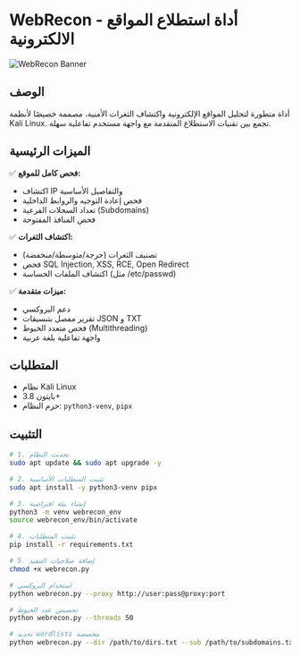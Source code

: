 # WebRecon - أداة استطلاع المواقع الالكترونية

![WebRecon Banner](https://via.placeholder.com/600x200?text=WebRecon+v2.0)

## الوصف
أداة متطورة لتحليل المواقع الإلكترونية واكتشاف الثغرات الأمنية، مصممة خصيصًا لأنظمة Kali Linux. تجمع بين تقنيات الاستطلاع المتقدمة مع واجهة مستخدم تفاعلية سهلة.

## الميزات الرئيسية
✅ **فحص كامل للموقع:**  
- اكتشاف IP والتفاصيل الأساسية
- فحص إعادة التوجيه والروابط الداخلية
- تعداد السجلات الفرعية (Subdomains)
- فحص المنافذ المفتوحة

✅ **اكتشاف الثغرات:**  
- تصنيف الثغرات (حرجة/متوسطة/منخفضة)
- فحص SQL Injection, XSS, RCE, Open Redirect
- اكتشاف الملفات الحساسة (مثل /etc/passwd)

✅ **ميزات متقدمة:**  
- دعم البروكسي
- تقرير مفصل بتنسيقات JSON و TXT
- فحص متعدد الخيوط (Multithreading)
- واجهة تفاعلية بلغة عربية

## المتطلبات
- نظام Kali Linux
- بايثون 3.8+
- حزم النظام: `python3-venv`, `pipx`

## التثبيت
```bash
# 1. تحديث النظام
sudo apt update && sudo apt upgrade -y

# 2. تثبيت المتطلبات الأساسية
sudo apt install -y python3-venv pipx

# 3. إنشاء بيئة افتراضية
python3 -m venv webrecon_env
source webrecon_env/bin/activate

# 4. تثبيت المتطلبات
pip install -r requirements.txt

# 5. إضافة صلاحيات التنفيذ
chmod +x webrecon.py

# استخدام البروكسي
python webrecon.py --proxy http://user:pass@proxy:port

# تخصيص عدد الخيوط
python webrecon.py --threads 50

# تحديد wordlists مخصصة
python webrecon.py --dir /path/to/dirs.txt --sub /path/to/subdomains.txt
